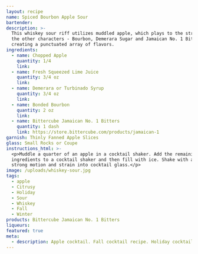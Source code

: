 ```yaml
---
layout: recipe
name: Spiced Bourbon Apple Sour
bartender:
description: >-
  This whiskey sour riff utilizes muddled apple, which plays to the strengths of
  the other characters - Bourbon, Demerara Sugar and Jamaican No. 1 Bitters -
  creating a punctuated array of flavors.
ingredients:
  - name: Chopped Apple
    quantity: 1/4
    link:
  - name: Fresh Squeezed Lime Juice
    quantity: 3/4 oz
    link:
  - name: Demerara or Turbinado Syrup
    quantity: 3/4 oz
    link:
  - name: Bonded Bourbon
    quantity: 2 oz
    link:
  - name: Bittercube Jamaican No. 1 Bitters
    quantity: 1 dash
    link: https://store.bittercube.com/products/jamaican-1
garnish: Thinly Fanned Apple Slices
glass: Small Rocks or Coupe
instructions_html: >-
  <p>Muddle a quarter of an apple in a cocktail shaker. Add the remaining
  ingredients to a cocktail shaker and then fill with ice. Shake with a fluid,
  strong motion and strain into cocktail glass.</p>
image: /uploads/whiskey-sour.jpg
tags:
  - apple
  - Citrusy
  - Holiday
  - Sour
  - Whiskey
  - Fall
  - Winter
products: Bittercube Jamaican No. 1 Bitters
liqueurs:
featured: true
meta:
  - description: Apple cocktail. Fall cocktail recipe. Holiday cocktail recipe.
---
```


